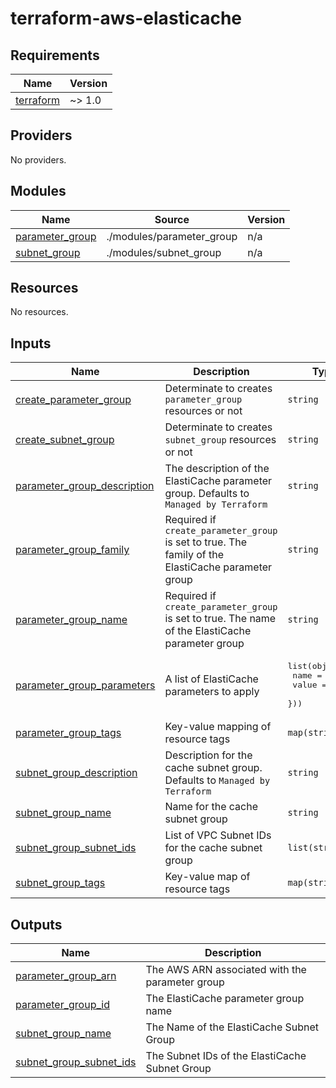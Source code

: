 # terraform-aws-elasticache

<!-- BEGINNING OF PRE-COMMIT-TERRAFORM DOCS HOOK -->
## Requirements

| Name | Version |
|------|---------|
| <a name="requirement_terraform"></a> [terraform](#requirement\_terraform) | ~> 1.0 |

## Providers

No providers.

## Modules

| Name | Source | Version |
|------|--------|---------|
| <a name="module_parameter_group"></a> [parameter\_group](#module\_parameter\_group) | ./modules/parameter_group | n/a |
| <a name="module_subnet_group"></a> [subnet\_group](#module\_subnet\_group) | ./modules/subnet_group | n/a |

## Resources

No resources.

## Inputs

| Name | Description | Type | Default | Required |
|------|-------------|------|---------|:--------:|
| <a name="input_create_parameter_group"></a> [create\_parameter\_group](#input\_create\_parameter\_group) | Determinate to creates `parameter_group` resources or not | `string` | `true` | no |
| <a name="input_create_subnet_group"></a> [create\_subnet\_group](#input\_create\_subnet\_group) | Determinate to creates `subnet_group` resources or not | `string` | `true` | no |
| <a name="input_parameter_group_description"></a> [parameter\_group\_description](#input\_parameter\_group\_description) | The description of the ElastiCache parameter group. Defaults to `Managed by Terraform` | `string` | `"Managed by Terraform"` | no |
| <a name="input_parameter_group_family"></a> [parameter\_group\_family](#input\_parameter\_group\_family) | Required if `create_parameter_group` is set to true. The family of the ElastiCache parameter group | `string` | `""` | no |
| <a name="input_parameter_group_name"></a> [parameter\_group\_name](#input\_parameter\_group\_name) | Required if `create_parameter_group` is set to true. The name of the ElastiCache parameter group | `string` | `""` | no |
| <a name="input_parameter_group_parameters"></a> [parameter\_group\_parameters](#input\_parameter\_group\_parameters) | A list of ElastiCache parameters to apply | <pre>list(object({<br>    name  = string<br>    value = string<br>  }))</pre> | `[]` | no |
| <a name="input_parameter_group_tags"></a> [parameter\_group\_tags](#input\_parameter\_group\_tags) | Key-value mapping of resource tags | `map(string)` | `{}` | no |
| <a name="input_subnet_group_description"></a> [subnet\_group\_description](#input\_subnet\_group\_description) | Description for the cache subnet group. Defaults to `Managed by Terraform` | `string` | `"Managed by Terraform"` | no |
| <a name="input_subnet_group_name"></a> [subnet\_group\_name](#input\_subnet\_group\_name) | Name for the cache subnet group | `string` | `""` | no |
| <a name="input_subnet_group_subnet_ids"></a> [subnet\_group\_subnet\_ids](#input\_subnet\_group\_subnet\_ids) | List of VPC Subnet IDs for the cache subnet group | `list(string)` | `[]` | no |
| <a name="input_subnet_group_tags"></a> [subnet\_group\_tags](#input\_subnet\_group\_tags) | Key-value map of resource tags | `map(string)` | `{}` | no |

## Outputs

| Name | Description |
|------|-------------|
| <a name="output_parameter_group_arn"></a> [parameter\_group\_arn](#output\_parameter\_group\_arn) | The AWS ARN associated with the parameter group |
| <a name="output_parameter_group_id"></a> [parameter\_group\_id](#output\_parameter\_group\_id) | The ElastiCache parameter group name |
| <a name="output_subnet_group_name"></a> [subnet\_group\_name](#output\_subnet\_group\_name) | The Name of the ElastiCache Subnet Group |
| <a name="output_subnet_group_subnet_ids"></a> [subnet\_group\_subnet\_ids](#output\_subnet\_group\_subnet\_ids) | The Subnet IDs of the ElastiCache Subnet Group |
<!-- END OF PRE-COMMIT-TERRAFORM DOCS HOOK -->